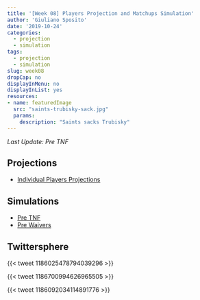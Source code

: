```yaml
---
title: '[Week 08] Players Projection and Matchups Simulation'
author: 'Giuliano Sposito'
date: '2019-10-24'
categories:
  - projection
  - simulation
tags:
  - projection
  - simulation
slug: week08
dropCap: no
displayInMenu: no
displayInList: yes
resources:
- name: featuredImage
  src: "saints-trubisky-sack.jpg"
  params:
    description: "Saints sacks Trubisky"
---
```


*Last Update: Pre TNF*

<!--more-->

## Projections

- [Individual Players Projections](/reports/ffa_players_projection_week8.html)

## Simulations

- [Pre TNF](/reports/dudes_simulation_week8_preTNF.html)
- [Pre Waivers](/reports/dudes_simulation_week8_preWaivers.html)

## Twittersphere

{{< tweet 1186025478794039296 >}}

{{< tweet 1186700994626965505 >}}

{{< tweet 1186092034114891776 >}}







